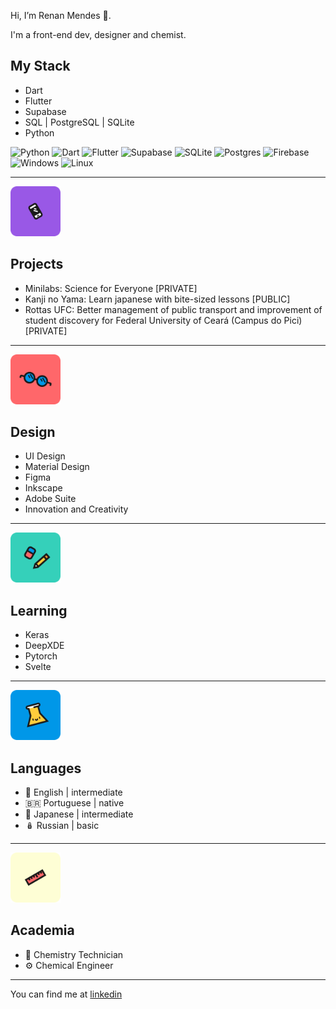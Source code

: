 Hi, I’m Renan Mendes 👋. 

I'm a front-end dev, designer and chemist.


## My Stack
- Dart
- Flutter
- Supabase
- SQL | PostgreSQL | SQLite
- Python

![Python](https://img.shields.io/badge/Python-3776AB?style=for-the-badge&logo=python&logoColor=white)
![Dart](https://img.shields.io/badge/Dart-0175C2?style=for-the-badge&logo=dart&logoColor=white)
![Flutter](https://img.shields.io/badge/Flutter-02569B?style=for-the-badge&logo=flutter&logoColor=white)
![Supabase](https://img.shields.io/badge/Supabase-3ECF8E?style=for-the-badge&logo=supabase&logoColor=white)
![SQLite](https://img.shields.io/badge/SQLite-07405E?style=for-the-badge&logo=sqlite&logoColor=white)
![Postgres](https://img.shields.io/badge/PostgreSQL-316192?style=for-the-badge&logo=postgresql&logoColor=white)
![Firebase](https://img.shields.io/badge/firebase-%23039BE5.svg?style=for-the-badge&logo=firebase)
![Windows](https://img.shields.io/badge/Windows-017AD7?style=for-the-badge&logo=windows&logoColor=white)
![Linux](https://img.shields.io/badge/Linux-E34F26?style=for-the-badge&logo=linux&logoColor=black)

--------


[<img  height='80' alt='Smartphone' src='smartphone.svg'/>](smartphone.svg) 
## Projects
- Minilabs: Science for Everyone [PRIVATE]
- Kanji no Yama: Learn japanese with bite-sized lessons [PUBLIC]
- Rottas UFC: Better management of public transport and improvement of student discovery for Federal University of Ceará (Campus do Pici) [PRIVATE]

---
  
[<img  height='80' alt='Glasses' src='oculos.svg'/>](oculos.svg) 
## Design

- UI Design
- Material Design
- Figma
- Inkscape
- Adobe Suite
- Innovation and Creativity

---

[<img  height='80' alt='Pencil and eraser' src='lapis.svg'/>](lapis.svg) 
## Learning
- Keras
- DeepXDE
- Pytorch
- Svelte

---

[<img  height='80' alt='Erl' src='erl.svg'/>](erl.svg) 
## Languages
- 🗽 English | intermediate
- 🇧🇷 Portuguese | native
- 🗾 Japanese | intermediate
- 🪆 Russian | basic

---

[<img  height='80' alt='Ruler' src='regua.svg'/>](regua.svg) 
## Academia
- :test_tube: Chemistry Technician
- :gear: Chemical Engineer

---

You can find me at [linkedin](https://www.linkedin.com/in/renan-mendes-frota/)

<!---
takenoto/takenoto is a ✨ special ✨ repository because its `README.md` (this file) appears on your GitHub profile.
You can click the Preview link to take a look at your changes.
--->
